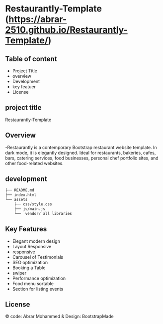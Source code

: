 # Restaurantly-Template (https://abrar-2510.github.io/Restaurantly-Template/)

## Table of content
<ul>
<li>Project Title </li>
<li> overview</li>
<li> Development </li>
 <li> key featuer </li>
<li> License </li>
</ul>

## project title
Restaurantly-Template

## Overview
-Restaurantly is a contemporary Bootstrap restaurant website template. In dark mode, it is elegantly designed. Ideal for restaurants, bakeries, cafes, bars, catering services, food businesses, personal chef portfolio sites, and other food-related websites.

## development

```bash
├── README.md 
├── index.html
└── assets
    ├── css/style.css
    ├── js/main.js
    └──  vendor/ all libraries
```

## Key Features
<ul>
  <li> Elegant modern design </li>
<li> Layout Responsive </li>
<li> responsive </li>
<li> Carousel of Testimonials </li>
<li> SEO optimization </li>
<li> Booking a Table </li>
<li> swiper </li>
<li> Performance optimization </li>
<li> Food menu sortable </li>
<li> Section for listing events </li>
</ul>

## License
© code: Abrar Mohammed & Design: BootstrapMade

